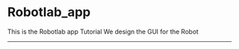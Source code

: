 # Robotlab_app
This is the Robotlab app Tutorial We design the GUI for the Robot

-----------------------------------------------------

